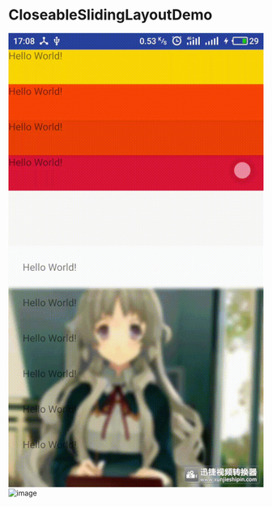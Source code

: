 # CloseableSlidingLayoutDemo
![image](https://github.com/993739033/CloseableSlidingLayoutDemo/blob/master/app/src/assest/S81205-17085676(2).gif)
![image](https://github.com/993739033/CloseableSlidingLayoutDemo/blob/master/app/src/assest/S81210-14120715.gif)

